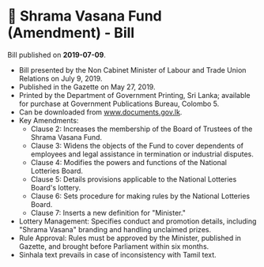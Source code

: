 # 📄  Shrama Vasana Fund (Amendment) - Bill

Bill published on **2019-07-09**.

- Bill presented by the Non Cabinet Minister of Labour and Trade Union Relations on July 9, 2019.
- Published in the Gazette on May 27, 2019.
- Printed by the Department of Government Printing, Sri Lanka; available for purchase at Government Publications Bureau, Colombo 5.
- Can be downloaded from www.documents.gov.lk.
- Key Amendments:
  - Clause 2: Increases the membership of the Board of Trustees of the Shrama Vasana Fund.
  - Clause 3: Widens the objects of the Fund to cover dependents of employees and legal assistance in termination or industrial disputes.
  - Clause 4: Modifies the powers and functions of the National Lotteries Board.
  - Clause 5: Details provisions applicable to the National Lotteries Board's lottery.
  - Clause 6: Sets procedure for making rules by the National Lotteries Board.
  - Clause 7: Inserts a new definition for "Minister."
- Lottery Management: Specifies conduct and promotion details, including "Shrama Vasana" branding and handling unclaimed prizes.
- Rule Approval: Rules must be approved by the Minister, published in Gazette, and brought before Parliament within six months.
- Sinhala text prevails in case of inconsistency with Tamil text.

